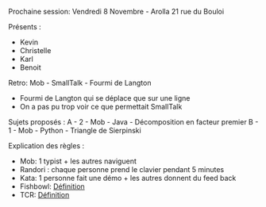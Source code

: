 Prochaine session: Vendredi 8 Novembre - Arolla 21 rue du Bouloi

Présents :
- Kevin
- Christelle
- Karl
- Benoit

Retro: Mob - SmallTalk - Fourmi de Langton
- Fourmi de Langton qui se déplace que sur une ligne
- On a pas pu trop voir ce que permettait SmallTalk

Sujets proposés :
A - 2 - Mob - Java - Décomposition en facteur premier
B - 1 - Mob - Python - Triangle de Sierpinski

Explication des règles :
* Mob: 1 typist + les autres naviguent
* Randori : chaque personne prend le clavier pendant 5 minutes
* Kata: 1 personne fait une démo + les autres donnent du feed back
* Fishbowl: [Définition](https://en.wikipedia.org/wiki/Fishbowl_(conversation))
* TCR: [Définition](https://medium.com/@kentbeck_7670/test-commit-revert-870bbd756864)


